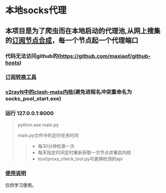 # 本地socks代理
## 本项目是为了爬虫而在本地启动的代理池,从网上搜集的[订阅节点合成](https://github.com/tindy2013/subconverter/releases)，每一个节点起一个代理端口

### 代码无法访问github的(https://github.com/maxiaof/github-hosts)
### [订阅转换工具](https://github.com/tindy2013/subconverter/releases)
### [v2rayN中的clash-mata内核](https://github.com/2dust/v2rayN)(避免进程名冲突重命名为socks_pool_start.exe)



### 运行  127.0.0.1:8000

>python.exe main.py
> 
>main.py文件中的定时任务时间
>> - 每30分钟检查一次
>> - 每天指定时间定时重新获取一次节点并重启内核
>> - tool/proxy_check_tool.py可更换检测的api


### [使用说明](https://www.whyyzs.top/python/299/)
仅供学习使用。
